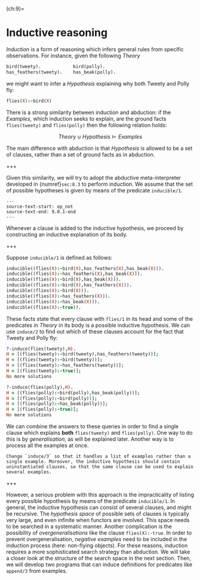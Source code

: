 <!--H2: Chapter 9-->
(ch:9)=
# Inductive reasoning #

*Induction* is a form of reasoning which infers general rules from specific observations. For instance, given the following *Theory*
```Prolog
bird(tweety).            bird(polly).
has_feathers(tweety).    has_beak(polly).
```
we might want to infer a *Hypothesis* explaining why both Tweety and Polly fly:
```Prolog
flies(X):-bird(X)
```
There is a strong similarity between induction and abduction: if the *Examples*, which induction seeks to explain, are the ground facts `flies(tweety)` and `flies(polly)` then the following relation holds:

$$
Theory \cup Hypothesis \models Examples
$$

The main difference with abduction is that *Hypothesis* is allowed to be a set of clauses, rather than a set of ground facts as in abduction.

+++

<!--section 8.3-->
Given this similarity, we will try to adopt the abductive meta-interpreter developed in {numref}`sec:8.3` to perform induction. We assume that the set of possible hypotheses is given by means of the predicate `inducible/1`.
```{swish} 9.0.1
---
source-text-start: op_not
source-text-end: 9.0.1-end
---
```
Whenever a clause is added to the inductive hypothesis, we proceed by constructing an inductive explanation of its body.

+++

Suppose `inducible/1` is defined as follows:
```Prolog
inducible((flies(X):-bird(X),has_feathers(X),has_beak(X))).
inducible((flies(X):-has_feathers(X),has_beak(X))).
inducible((flies(X):-bird(X),has_beak(X))).
inducible((flies(X):-bird(X),has_feathers(X))).
inducible((flies(X):-bird(X))).
inducible((flies(X):-has_feathers(X))).
inducible((flies(X):-has_beak(X))).
inducible((flies(X):-true)).
```
These facts state that every clause with `flies/1` in its head and some of the predicates in *Theory* in its body is a possible inductive hypothesis. We can use `induce/2` to find out which of these clauses account for the fact that Tweety and Polly fly:
```Prolog
?-induce(flies(tweety),H).
H = [(flies(tweety):-bird(tweety),has_feathers(tweety))];
H = [(flies(tweety):-bird(tweety))];
H = [(flies(tweety):-has_feathers(tweety))];
H = [(flies(tweety):-true)];
No more solutions

?-induce(flies(polly),H).
H = [(flies(polly):-bird(polly),has_beak(polly))];
H = [(flies(polly):-bird(polly))];
H = [(flies(polly):-has_beak(polly))];
H = [(flies(polly):-true)];
No more solutions
```
We can combine the answers to these queries in order to find a single clause which explains **both** `flies(tweety)` and `flies(polly)`. One way to do this is by *generalisation*, as will be explained later. Another way is to process all the examples at once.

```{exercise} 9.1
Change `induce/3` so that it handles a list of examples rather than a single example. Moreover, the inductive hypothesis should contain uninstantiated clauses, so that the same clause can be used to explain several examples.
```

+++

However, a serious problem with this approach is the impracticality of listing every possible hypothesis by means of the predicate `inducible/1`. In general, the inductive hypothesis can consist of several clauses, and might be recursive. The *hypothesis space* of possible sets of clauses is typically very large, and even infinite when functors are involved. This space needs to be searched in a systematic manner. Another complication is the possibility of *overgeneralisations* like the clause `flies(X):-true`. In order to prevent overgeneralisation, *negative examples* need to be included in the induction process (here: non-flying objects). For these reasons, induction requires a more sophisticated search strategy than abduction. We will take a closer look at the structure of the search space in the next section. Then, we will develop two programs that can induce definitions for predicates like `append/3` from examples.
